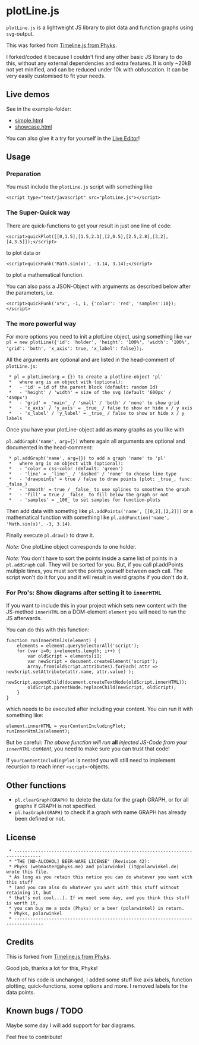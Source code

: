 # plotLine.js

`plotLine.js` is a lightweight JS library to plot data and function graphs using `svg`-output.

This was forked from [Timeline.js from Phyks](https://github.com/Phyks/timeline.js).

I forked/coded it because I couldn't find any other basic JS library to do this, without any external dependencies and extra features. It is only ~20kB not yet minified, and can be reduced under 10k with obfuscation. It can be very easily customised to fit your needs.

## Live demos

See in the example-folder:

- [simple.html](https://polarwinkel.github.io/plotLine.js/examples/simple.html)
- [showcase.html](https://polarwinkel.github.io/plotLine.js/examples/showcase.html)

You can also give it a try for yourself in the [Live Editor](https://polarwinkel.github.io/plotLine.js/liveEditor/liveEditor.html)!
## Usage

### Preparation

You must include the `plotLine.js` script with something like

`<script type="text/javascript" src="plotLine.js"></script>`

### The Super-Quick way

There are quick-functions to get your result in just one line of code:

`<script>quickPlot([[0,1.5],[1.5,2.1],[2,0.5],[2.5,2.8],[3,2],[4,3.5]]);</script>`

to plot data or

`<script>quickFunk('Math.sin(x)', -3.14, 3.14);</script>`

to plot a mathematical function.

You can also pass a JSON-Object with arguments as described below after the parameters, i.e.

`<script>quickFunk('x*x', -1, 1, {'color': 'red', 'samples':10});</script>`

### The more powerful way

For more options you need to init a plotLine object, using something like `var pl = new plotLine({'id': 'holder', 'height': '100%', 'width': '100%', 'grid': 'both', 'x_axis': true, 'x_label': false});`.

All the arguments are optional and are listed in the head-comment of `plotLine.js`:

```
 * pl = plotLine(arg = {}) to create a plotline-object 'pl'
 *   where arg is an object with (optional):
 *   - 'id' = id of the parent block (default: random Id)
 *   - 'height' / 'width' = size of the svg (default '600px' / '450px')
 *   - 'grid' = _'main'_ / 'small' / 'both' / 'none' to show grid
 *   - 'x_axis' / 'y_axis' = _true_ / false to show or hide x / y axis
 *   - 'x_label' / 'y_label' = _true_ / false to show or hide x / y labels
```

Once you have your plotLine-object add as many graphs as you like with

`pl.addGraph('name', arg={})` where again all arguments are optional and documented in the head-comment:

```
 * pl.addGraph('name', arg={}) to add a graph 'name' to 'pl'
 *   where arg is an object with (optional):
 *   - 'color = css-color (default: 'green')
 *   - 'line' = _'line'_ / 'dashed' / 'none' to choose line type
 *   - 'drawpoints' = true / false to draw points (plot: _true_, func: _false_)
 *   - 'smooth' = true / _false_ to use splines to smoothen the graph
 *   - 'fill' = true / _false_ to fill below the graph or not
 *   - 'samples' = _100_ to set samples for function-plots
```

Then add data with somethig like `pl.addPoints('name', [[0,2],[2,2]])` or a mathematical function with something like `pl.addFunction('name', 'Math.sin(x)', -3, 3.14)`.

Finally execute `pl.draw()` to draw it.

_Note:_ One plotLine object corresponds to one holder.

_Note:_ You don't have to sort the points inside a same list of points in a `pl.addGraph` call. They will be sorted for you. But, if you call pl.addPoints multiple times, you must sort the points yourself between each call. The script won't do it for you and it will result in weird graphs if you don't do it.

### For Pro's: Show diagrams after setting it to `innerHTML`

If you want to include this in your project which sets new content with the JS-method `innerHTML` on a DOM-element `element` you will need to run the JS afterwards.

You can do this with this function:

```
function runInnerHtmlJs(element) {
    elements = element.querySelectorAll('script');
    for (var i=0; i<elements.length; i++) {
        var oldScript = elements[i];
        var newScript = document.createElement('script');
        Array.from(oldScript.attributes).forEach( attr => newScript.setAttribute(attr.name, attr.value) );
        newScript.appendChild(document.createTextNode(oldScript.innerHTML));
        oldScript.parentNode.replaceChild(newScript, oldScript);
    }
}
```

which needs to be executed after including your content. You can run it with something like: 

```
element.innerHTML = yourContentIncludingPlot;
runInnerHtmlJs(element);
```

But be careful: _The above function will run_ __all__ _injected JS-Code from your `innerHTML`-content_, you need to make sure you can trust that code!

If `yourContentIncludingPlot` is nested you will still need to implement recursion to reach inner `<script>`-objects.

## Other functions

* `pl.clearGraph(GRAPH)` to delete the data for the graph GRAPH, or for all graphs if GRAPH is not specified.
* `pl.hasGraph(GRAPH)` to check if a graph with name GRAPH has already been defined or not.

## License

```
 * --------------------------------------------------------------------------------
 * "THE [NO-ALCOHOL] BEER-WARE LICENSE" (Revision 42):
 * Phyks (webmaster@phyks.me) and polarwinkel (it@polarwinkel.de) wrote this file.
 * As long as you retain this notice you can do whatever you want with this stuff 
 * (and you can also do whatever you want with this stuff without retaining it, but
 * that's not cool...). If we meet some day, and you think this stuff is worth it,
 * you can buy me a soda (Phyks) or a beer (polarwinkel) in return.
 * Phyks, polarwinkel
 * ---------------------------------------------------------------------------------
```

## Credits

This is forked from [Timeline.js from Phyks](https://github.com/Phyks/timeline.js).

Good job, thanks a lot for this, Phyks!

Much of his code is unchanged, I added some stuff like axis labels, function plotting, quick-functions, some options and more.
I removed labels for the data points.

## Known bugs / TODO

Maybe some day I will add support for bar diagrams.

Feel free to contribute!
